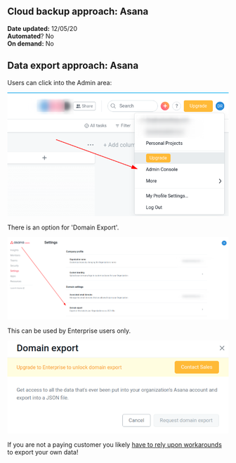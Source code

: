 ## Cloud backup approach: Asana

**Date updated:** 12/05/20 <br/>
**Automated**? No <br/>
**On demand:** No <br/>

## Data export approach: Asana

Users can click into the Admin area:

![](/images/asana1.png)

There is an option for 'Domain Export'. 

![](/images/asana2.png)


This can be used by Enterprise users only.


![](/images/asana3.png)

If you are not a paying customer you likely [have to rely upon workarounds](https://forum.asana.com/t/export-all-data-from-asana/3861) to export your own data!





